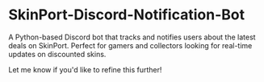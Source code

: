 # SkinPort-Discord-Notification-Bot
A Python-based Discord bot that tracks and notifies users about the latest deals on SkinPort. Perfect for gamers and collectors looking for real-time updates on discounted skins.

Let me know if you'd like to refine this further!

